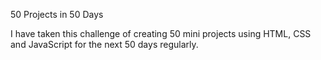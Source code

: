 50 Projects in 50 Days

I have taken this challenge of creating 50 mini projects using HTML, CSS and JavaScript for the next 50 days regularly.

